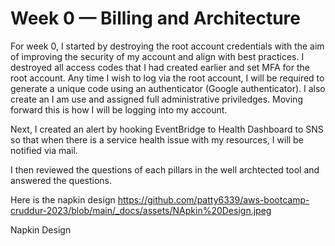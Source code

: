 # Week 0 — Billing and Architecture

For week 0, I started by destroying the root account credentials with the aim of improving the security of my account and align with best practices. I destroyed all access codes that I had created earlier and set MFA for the root account. Any time I wish to log via the root account, I will be required to generate a unique code using an authenticator (Google authenticator). I also create an I am use and assigned full administrative priviledges. Moving forward this is how I will be logging into my account. 

Next, I created an alert by hooking EventBridge to Health Dashboard to SNS so that when there is a service health issue with my resources, I will be notified via mail. 

I then reviewed the questions of each pillars in the well archtected tool and answered the questions. 

Here is the napkin design 
https://github.com/patty6339/aws-bootcamp-cruddur-2023/blob/main/_docs/assets/NApkin%20Design.jpeg

Napkin Design




